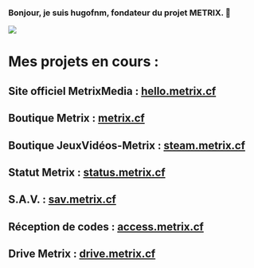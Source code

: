 ### Bonjour, je suis hugofnm, fondateur du projet METRIX. 👋

<img src="https://github-readme-stats.vercel.app/api?username=hugofnm&show_icons=true&theme=tokyonight">

# Mes projets en cours :

## Site officiel MetrixMedia : <a href="https://hello.metrix.cf">hello.metrix.cf</a>
## Boutique Metrix : <a href="https://metrix.cf">metrix.cf</a>
## Boutique JeuxVidéos-Metrix : <a href="https://steam.metrix.cf">steam.metrix.cf</a>
## Statut Metrix : <a href="https://status.metrix.cf">status.metrix.cf</a>
## S.A.V. : <a href="https://sav.metrix.cf">sav.metrix.cf</a>
## Réception de codes : <a href="https://access.metrix.cf">access.metrix.cf</a>
## Drive Metrix : <a href="https://drive.metrix.cf">drive.metrix.cf</a>
